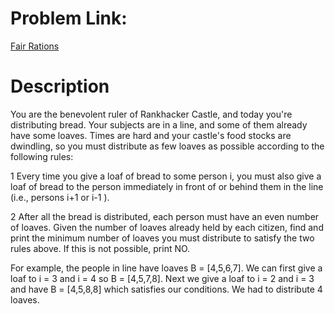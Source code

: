 # Problem Link:
[Fair Rations](https://www.hackerrank.com/challenges/fair-rations/problem)

# Description
You are the benevolent ruler of Rankhacker Castle, and today you're distributing bread. Your subjects are in a line, and some of them already have some loaves. Times are hard and your castle's food stocks are dwindling, so you must distribute as few loaves as possible according to the following rules:

1 Every time you give a loaf of bread to some person i, you must also give a loaf of bread to the person immediately in front of or behind them in the line (i.e., persons i+1  or i-1 ).

2 After all the bread is distributed, each person must have an even number of loaves.
Given the number of loaves already held by each citizen, find and print the minimum number of loaves you must distribute to satisfy the two rules above. If this is not possible, print NO.

For example, the people in line have loaves B = [4,5,6,7]. We can first give a loaf to i = 3 and i = 4 so B = [4,5,7,8]. Next we give a loaf to i = 2  and i = 3  and have B = [4,5,8,8] which satisfies our conditions. We had to distribute 4 loaves.